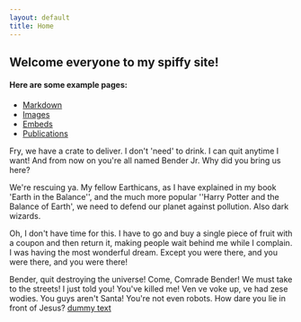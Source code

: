 ```yaml
---
layout: default
title: Home
---
```


## Welcome everyone to my spiffy site!


#### Here are some example pages:

- [Markdown](02-markdown-examples)
- [Images](03-images-examples)
- [Embeds](04-embeds-examples)
- [Publications](01-publications)

Fry, we have a crate to deliver. I don't 'need' to drink. I can quit anytime I want! And from now on you're all named Bender Jr. Why did you bring us here?

We're rescuing ya. My fellow Earthicans, as I have explained in my book 'Earth in the Balance'', and the much more popular ''Harry Potter and the Balance of Earth', we need to defend our planet against pollution. Also dark wizards.

Oh, I don't have time for this. I have to go and buy a single piece of fruit with a coupon and then return it, making people wait behind me while I complain. I was having the most wonderful dream. Except you were there, and you were there, and you were there!

Bender, quit destroying the universe! Come, Comrade Bender! We must take to the streets! I just told you! You've killed me! Ven ve voke up, ve had zese wodies. You guys aren't Santa! You're not even robots. How dare you lie in front of Jesus?
[dummy text](http://fillerama.io/)
